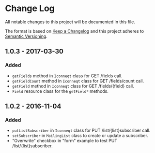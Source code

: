 # Change Log
All notable changes to this project will be documented in this file.

The format is based on [Keep a Changelog](http://keepachangelog.com/) 
and this project adheres to [Semantic Versioning](http://semver.org/).

## 1.0.3 - 2017-03-30
### Added
-	`getFields` method in `Iconneqt` class for GET /fields call.
-	`getFieldCount` method in `Iconneqt` class for GET /fields/count call.
-	`getField` method in `Iconneqt` class for GET /fields/{field} call.
-	`Field` resource class for the `getField*` methods.

## 1.0.2 - 2016-11-04
### Added
-	`putListSubscriber` in `Iconneqt` class for PUT /list/{list}subscriber call.
-	`setSubscriber` in `MailingList` class to create or update a subscriber.
-	"Overwrite" checkbox in "form" example to test PUT /list/{list}subscriber.